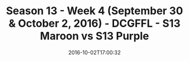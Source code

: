 ---
title: Season 13 - Week 4 (September 30 & October 2, 2016) - DCGFFL - S13 Maroon vs
  S13 Purple
teams-score:
- team: _teams/s13-maroon.md
  score:
- team: _teams/s13-purple.md
  score: 27
mvp: E. Binder (Maroon); M. Japinga (Purple)
game-ball: A. Plier (Maroon); C. Hobbs (Purple)
sportsperson: ''
season: 13
week: 4
date: '2016-10-02T17:00:32'
pageid: season-13-week-4-september-30-october-2-2016-4819-vs-4825
---